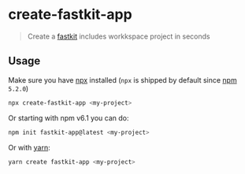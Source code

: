 # create-fastkit-app

> Create a [fastkit](https://github.com/dadajam4/fastkit) includes workkspace project in seconds

## Usage

Make sure you have [npx](https://www.npmjs.com/package/npx) installed (`npx` is shipped by default since [npm](https://www.npmjs.com/get-npm) `5.2.0`)

```bash
npx create-fastkit-app <my-project>
```

Or starting with npm v6.1 you can do:

```bash
npm init fastkit-app@latest <my-project>
```

Or with [yarn](https://yarnpkg.com/en/):

```bash
yarn create fastkit-app <my-project>
```